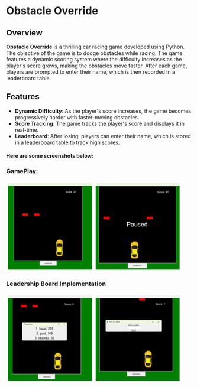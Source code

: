 # Obstacle Override

## Overview

**Obstacle Override** is a thrilling car racing game developed using Python. The objective of the game is to dodge obstacles while racing. The game features a dynamic scoring system where the difficulty increases as the player's score grows, making the obstacles move faster. After each game, players are prompted to enter their name, which is then recorded in a leaderboard table.

## Features

- **Dynamic Difficulty**: As the player's score increases, the game becomes progressively harder with faster-moving obstacles.
- **Score Tracking**: The game tracks the player's score and displays it in real-time.
- **Leaderboard**: After losing, players can enter their name, which is stored in a leaderboard table to track high scores.


#### Here are some screenshots below:

### GamePlay:
<div style="display: flex; flex-wrap: wrap;">
  <img src="https://github.com/nkemkaakah/Obstacle-Overide/blob/main/scrnshots/gamplay_nopause.png" width="45%" style="margin: 5px;"/>
  <img src="https://github.com/nkemkaakah/Obstacle-Overide/blob/main/scrnshots/gameplay.png" width="45%" style="margin: 5px;"/>
</div>

### Leadership Board Implementation
<div style="display: flex; flex-wrap: wrap;">
  <img src="https://github.com/nkemkaakah/Obstacle-Overide/blob/main/scrnshots/leadership.png" width="45%" style="margin: 5px;"/>
  <img src="https://github.com/nkemkaakah/Obstacle-Overide/blob/main/scrnshots/nmaeinput.png" width="45%" style="margin: 5px;"/>
</div>
